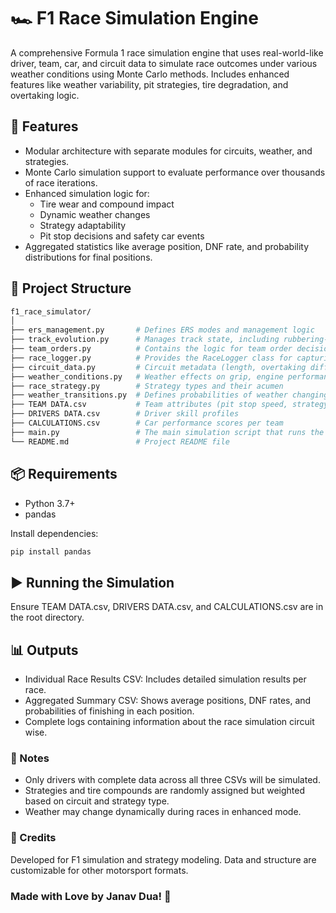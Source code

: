 # 🏎️ F1 Race Simulation Engine

A comprehensive Formula 1 race simulation engine that uses real-world-like driver, team, car, and circuit data to simulate race outcomes under various weather conditions using Monte Carlo methods. Includes enhanced features like weather variability, pit strategies, tire degradation, and overtaking logic.

## 🚀 Features

- Modular architecture with separate modules for circuits, weather, and strategies.
- Monte Carlo simulation support to evaluate performance over thousands of race iterations.
- Enhanced simulation logic for:
  - Tire wear and compound impact
  - Dynamic weather changes
  - Strategy adaptability
  - Pit stop decisions and safety car events
- Aggregated statistics like average position, DNF rate, and probability distributions for final positions.

## 📁 Project Structure

```bash
f1_race_simulator/
│
├── ers_management.py       # Defines ERS modes and management logic
├── track_evolution.py      # Manages track state, including rubbering-in and grip evolution
├── team_orders.py          # Contains the logic for team order decisions
├── race_logger.py          # Provides the RaceLogger class for capturing race events
├── circuit_data.py         # Circuit metadata (length, overtaking difficulty, etc.)
├── weather_conditions.py   # Weather effects on grip, engine performance, etc.
├── race_strategy.py        # Strategy types and their acumen
├── weather_transitions.py  # Defines probabilities of weather changing
├── TEAM DATA.csv           # Team attributes (pit stop speed, strategy acumen)
├── DRIVERS DATA.csv        # Driver skill profiles
├── CALCULATIONS.csv        # Car performance scores per team
├── main.py                 # The main simulation script that runs the race
└── README.md               # Project README file
```

## 📦 Requirements

- Python 3.7+
- pandas

Install dependencies:

```bash
pip install pandas
```

## ▶️ Running the Simulation
Ensure TEAM DATA.csv, DRIVERS DATA.csv, and CALCULATIONS.csv are in the root directory.

## 📊 Outputs
- Individual Race Results CSV: Includes detailed simulation results per race.
- Aggregated Summary CSV: Shows average positions, DNF rates, and probabilities of finishing in each position.
- Complete logs containing information about the race simulation circuit wise.

### 📌 Notes
- Only drivers with complete data across all three CSVs will be simulated.
- Strategies and tire compounds are randomly assigned but weighted based on circuit and strategy type.
- Weather may change dynamically during races in enhanced mode.

### 🧠 Credits
Developed for F1 simulation and strategy modeling. Data and structure are customizable for other motorsport formats.

### Made with Love by Janav Dua! 💌
